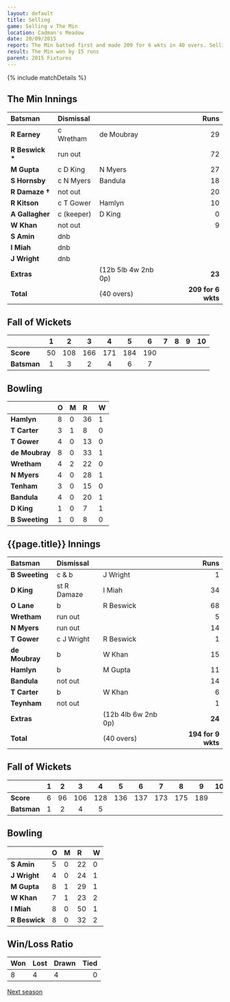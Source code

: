 ```yaml
---
layout: default
title: Selling
game: Selling v The Min
location: Cadman's Meadow
date: 20/09/2015
report: The Min batted first and made 209 for 6 wkts in 40 overs. Selling replied with 194 for 9 wkts in 40 overs
result: The Min won by 15 runs
parent: 2015 Fixtures
---
```


{% include matchDetails %}

## The Min Innings

| Batsman | Dismissal |  | Runs |
|:---|:---|---|---:|
| **R Earney** | c Wretham | de Moubray | 29 |
| **R Beswick &#42;** | run out |  | 72 |
| **M Gupta** | c D King | N Myers | 27 |
| **S Hornsby** | c N Myers | Bandula | 18 |
| **R Damaze &#8224;** | not out |  | 20 |
| **R Kitson** | c T Gower | Hamlyn | 10 |
| **A Gallagher** | c (keeper) | D King | 0 |
| **W Khan** | not out |  | 9 |
| **S Amin** | dnb |  |  |
| **I Miah** | dnb |  |  |
| **J Wright** | dnb |  |  |
| **Extras** | | (12b 5lb 4w 2nb 0p) | **23** |
| **Total** | | (40 overs) | **209 for 6 wkts** |

## Fall of Wickets

| | 1 | 2 | 3 | 4 | 5 | 6 | 7 | 8 | 9 | 10 |
|---|:---:|:---:|:---:|:---:|:---:|:---:|:---:|:---:|:---:|:---:|
| **Score** | 50 | 108 | 166 | 171 | 184 | 190 |  |  |  |  |
| **Batsman** | 1 | 3 | 2 | 4 | 6 | 7 |  |  |  |  |

## Bowling

| | O | M | R | W |
|---|:---|:---|:---|:---|
| **Hamlyn** | 8 | 0 | 36 | 1 |
| **T Carter** | 3 | 1 | 8 | 0 |
| **T Gower** | 4 | 0 | 13 | 0 |
| **de Moubray** | 8 | 0 | 33 | 1 |
| **Wretham** | 4 | 2 | 22 | 0 |
| **N Myers** | 4 | 0 | 28 | 1 |
| **Tenham** | 3 | 0 | 15 | 0 |
| **Bandula** | 4 | 0 | 20 | 1 |
| **D King** | 1 | 0 | 7 | 1 |
| **B Sweeting** | 1 | 0 | 8 | 0 |

## {{page.title}} Innings

| Batsman | Dismissal |  | Runs |
|:---|:---|---|---:|
| **B Sweeting** | c & b | J Wright | 1 |
| **D King** | st R Damaze | I Miah | 34 |
| **O Lane** | b | R Beswick | 68 |
| **Wretham** | run out |  | 5 |
| **N Myers** | run out |  | 14 |
| **T Gower** | c J Wright | R Beswick | 1 |
| **de Moubray** | b | W Khan | 15 |
| **Hamlyn** | b | M Gupta | 11 |
| **Bandula** | not out |  | 14 |
| **T Carter** | b | W Khan | 6 |
| **Teynham** | not out |  | 1 |
| **Extras** | | (12b 4lb 6w 2nb 0p) | **24** |
| **Total** | | (40 overs) | **194 for 9 wkts** |

## Fall of Wickets

| | 1 | 2 | 3 | 4 | 5 | 6 | 7 | 8 | 9 | 10 |
|---|:---:|:---:|:---:|:---:|:---:|:---:|:---:|:---:|:---:|:---:|
| **Score** | 6 | 96 | 106 | 128 | 136 | 137 | 173 | 175 | 189 |  |
| **Batsman** | 1 | 2 | 4 | 5 |  |  |  |  |  |  |

## Bowling

| | O | M | R | W |
|---|:---|:---|:---|:---|
| **S Amin** | 5 | 0 | 22 | 0 |
| **J Wright** | 4 | 0 | 24 | 1 |
| **M Gupta** | 8 | 1 | 29 | 1 |
| **W Khan** | 7 | 1 | 23 | 2 |
| **I Miah** | 8 | 0 | 50 | 1 |
| **R Beswick** | 8 | 0 | 32 | 2 |

## Win/Loss Ratio

| Won | Lost | Drawn | Tied |
|:---|:---|:---|---:|
| 8 | 4 | 4 | 0 |

[Next season](../2016)